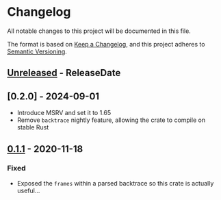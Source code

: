 # Changelog
All notable changes to this project will be documented in this file.

The format is based on [Keep a Changelog](https://keepachangelog.com/en/1.0.0/),
and this project adheres to [Semantic Versioning](https://semver.org/spec/v2.0.0.html).

<!-- next-header -->

## [Unreleased] - ReleaseDate

## [0.2.0] - 2024-09-01
- Introduce MSRV and set it to 1.65
- Remove `backtrace` nightly feature, allowing the crate to compile on stable Rust

## [0.1.1] - 2020-11-18
### Fixed
- Exposed the `frames` within a parsed backtrace so this crate is actually
  useful...

<!-- next-url -->
[Unreleased]: https://github.com/yaahc/btparse/compare/v0.1.1...HEAD
[0.1.1]: https://github.com/yaahc/btparse/compare/v0.1.0...v0.1.1
[0.1.0]: https://github.com/yaahc/btparse/releases/tag/v0.1.0
